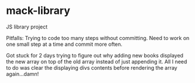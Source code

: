 # mack-library
JS library project

Pitfalls:
Trying to code too many steps without committing. Need to work on one small step at a time and commit more often.

Got stuck for 2 days trying to figure out why adding new books displayed the new array on top of the old array instead of just appending it. All I need to do was clear the displaying divs contents before rendering the array again...damn!

